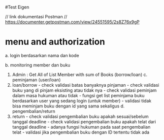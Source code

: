 #Test Eigen

// link dokumentasi Postman //
https://documenter.getpostman.com/view/24551595/2s8Z76x9gP


# menu and authorization

a. login berdasarkan nama dan kode

b. monitoring member dan buku 
  1. Admin : Get All of List Member with sum of Books (borrow/loan) 
c. peminjaman (user/loan)
  1. loan/borrow
    - check validasi batas banyaknya pinjaman
    - check validasi buku yang di pinjam eksisting atau tidak nya
    - check validasi peminjam dalam masa hukuman atau tidak
    - fungsi get list peminjama buku berdasarkan user yang sedang login (untuk member)
    - validasi tidak bisa meminjam buku dengan id yang sama sekaligus
d. pengembalian/return
  1. return
    - check validasi pengembalian buku apakah sesuai/sebelum tanggal deadline
    - check validasi pengembalian buku apakah telat dari tanggal deadline
    - adanya fungsi hukuman pada saat pengembalian telat
    - validasi jika pengembalian buku dengan ID tertentu tidak ada
    
